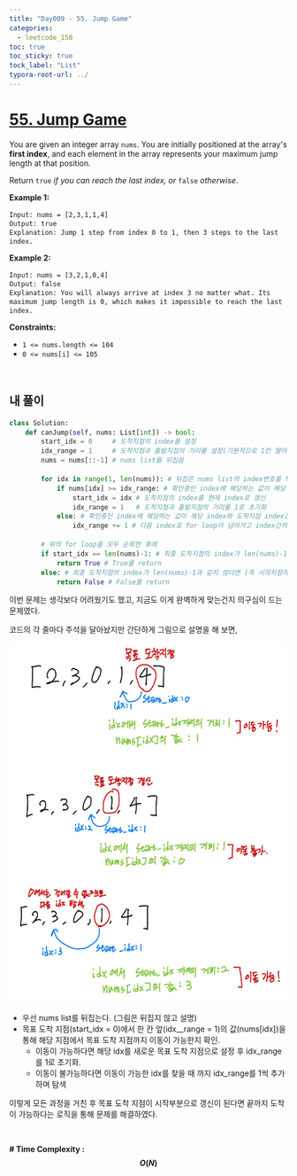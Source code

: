 ```yaml
---
title: "Day009 - 55. Jump Game"
categories:
  - leetcode_150
toc: true
toc_sticky: true
tock_label: "List"
typora-root-url: ../
---
```



# [55. Jump Game](https://leetcode.com/problems/jump-game/)

You are given an integer array `nums`. You are initially positioned at the array's **first index**, and each element in the array represents your maximum jump length at that position.

Return `true` *if you can reach the last index, or* `false` *otherwise*.

 

**Example 1:**

```
Input: nums = [2,3,1,1,4]
Output: true
Explanation: Jump 1 step from index 0 to 1, then 3 steps to the last index.
```

**Example 2:**

```
Input: nums = [3,2,1,0,4]
Output: false
Explanation: You will always arrive at index 3 no matter what. Its maximum jump length is 0, which makes it impossible to reach the last index.
```

 

**Constraints:**

- `1 <= nums.length <= 104`
- `0 <= nums[i] <= 105`

<br>

## **내 풀이**

```python
class Solution:
    def canJump(self, nums: List[int]) -> bool:
        start_idx = 0     # 도착지점의 index를 설정
        idx_range = 1     # 도착지점과 출발지점의 거리를 설정(기본적으로 1칸 떨어져있기 때문에 1로 초기화)
        nums = nums[::-1] # nums list를 뒤집음

        for idx in range(1, len(nums)): # 뒤집은 nums list의 index번호를 for loop을 통해 순회(0은 출발지점이기 때문에 1부터)
            if nums[idx] >= idx_range: # 확인중인 index에 해당하는 값이 해당 index와 도착지점 index간의 거리보다 크거나 같을 때 (이동 가능)
                start_idx = idx # 도착지점의 index를 현재 index로 갱신
                idx_range = 1   # 도착지점과 출발지점의 거리를 1로 초기화
            else: # 확인중인 index에 해당하는 값이 해당 index와 도착지점 index간의 거리보다 작을 때(이동 블가능)
                idx_range += 1 # 다음 index로 for loop이 넘어가고 index간의 거리를 1 추가해줌.

        # 위의 for loop을 모두 순회한 후에
        if start_idx == len(nums)-1: # 최종 도착지점의 index가 len(nums)-1과 같다면 (즉 시작지점까지 이동이 가능한 경우)
            return True # True를 return
        else: # 최종 도착지점의 index가 len(nums)-1과 같지 않다면 (즉 시작지점까지 이동이 불가능한 경우)
            return False # False를 return
```

이번 문제는 생각보다 어려웠기도 했고, 지금도 이게 완벽하게 맞는건지 의구심이 드는 문제였다.

코드의 각 줄마다 주석을 달아놨지만 간단하게 그림으로 설명을 해 보면, 

<img src="/../assets/images/2024-09-26-Leetcode150_Day009/image0.jpg" width="650" height="650"/>

- 우선 nums list를 뒤집는다. (그림은 뒤집지 않고 설명)
- 목표 도착 지점(start_idx = 0)에서 한 칸 앞(idx__range = 1)의 값(nums[idx])을 통해 해당 지점에서 목표 도착 지점까지 이동이 가능한지 확인.
  - 이동이 가능하다면 해당 idx를 새로운 목표 도착 지점으로 설정 후 idx_range를 1로 초기화.
  - 이동이 불가능하다면 이동이 가능한 idx를 찾을 때 까지 idx_range를 1씩 추가하며 탐색

이렇게 모든 과정을 거친 후 목표 도착 지점이 시작부분으로 갱신이 된다면 끝까지 도착이 가능하다는 로직을 통해 문제를 해결하였다.

<br>

**\# Time Complexity  : $$O(N)$$** 

